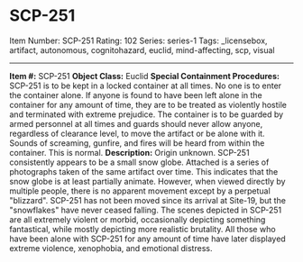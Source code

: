 # SCP-251
Item Number: SCP-251
Rating: 102
Series: series-1
Tags: _licensebox, artifact, autonomous, cognitohazard, euclid, mind-affecting, scp, visual

---

**Item #:** SCP-251
**Object Class:** Euclid
**Special Containment Procedures:** SCP-251 is to be kept in a locked container at all times. No one is to enter the container alone. If anyone is found to have been left alone in the container for any amount of time, they are to be treated as violently hostile and terminated with extreme prejudice.
The container is to be guarded by armed personnel at all times and guards should never allow anyone, regardless of clearance level, to move the artifact or be alone with it.
Sounds of screaming, gunfire, and fires will be heard from within the container. This is normal.
**Description:** Origin unknown. SCP-251 consistently appears to be a small snow globe. Attached is a series of photographs taken of the same artifact over time. This indicates that the snow globe is at least partially animate. However, when viewed directly by multiple people, there is no apparent movement except by a perpetual "blizzard". SCP-251 has not been moved since its arrival at Site-19, but the "snowflakes" have never ceased falling.
The scenes depicted in SCP-251 are all extremely violent or morbid, occasionally depicting something fantastical, while mostly depicting more realistic brutality.
All those who have been alone with SCP-251 for any amount of time have later displayed extreme violence, xenophobia, and emotional distress.